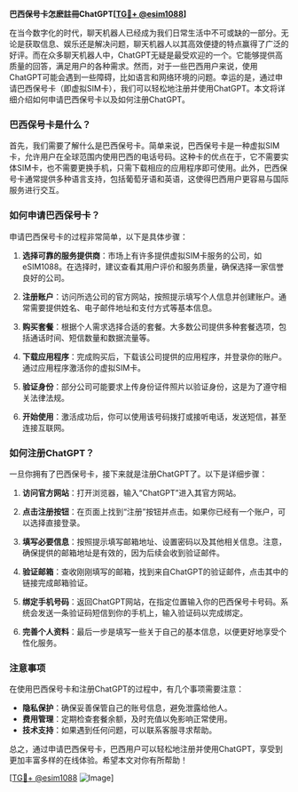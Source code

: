 **巴西保号卡怎麽註冊ChatGPT[[TG💪+ @esim1088](https://t.me/s/esim1088)]**

在当今数字化的时代，聊天机器人已经成为我们日常生活中不可或缺的一部分。无论是获取信息、娱乐还是解决问题，聊天机器人以其高效便捷的特点赢得了广泛的好评。而在众多聊天机器人中，ChatGPT无疑是最受欢迎的一个。它能够提供高质量的回答，满足用户的各种需求。然而，对于一些巴西用户来说，使用ChatGPT可能会遇到一些障碍，比如语言和网络环境的问题。幸运的是，通过申请巴西保号卡（即虚拟SIM卡），我们可以轻松地注册并使用ChatGPT。本文将详细介绍如何申请巴西保号卡以及如何注册ChatGPT。

### 巴西保号卡是什么？

首先，我们需要了解什么是巴西保号卡。简单来说，巴西保号卡是一种虚拟SIM卡，允许用户在全球范围内使用巴西的电话号码。这种卡的优点在于，它不需要实体SIM卡，也不需要更换手机，只需下载相应的应用程序即可使用。此外，巴西保号卡通常提供多种语言支持，包括葡萄牙语和英语，这使得巴西用户更容易与国际服务进行交互。

### 如何申请巴西保号卡？

申请巴西保号卡的过程非常简单，以下是具体步骤：

1. **选择可靠的服务提供商**：市场上有许多提供虚拟SIM卡服务的公司，如eSIM1088。在选择时，建议查看其用户评价和服务质量，确保选择一家信誉良好的公司。

2. **注册账户**：访问所选公司的官方网站，按照提示填写个人信息并创建账户。通常需要提供姓名、电子邮件地址和支付方式等基本信息。

3. **购买套餐**：根据个人需求选择合适的套餐。大多数公司提供多种套餐选项，包括通话时间、短信数量和数据流量等。

4. **下载应用程序**：完成购买后，下载该公司提供的应用程序，并登录你的账户。通过应用程序激活你的虚拟SIM卡。

5. **验证身份**：部分公司可能要求上传身份证件照片以验证身份，这是为了遵守相关法律法规。

6. **开始使用**：激活成功后，你可以使用该号码拨打或接听电话，发送短信，甚至连接互联网。

### 如何注册ChatGPT？

一旦你拥有了巴西保号卡，接下来就是注册ChatGPT了。以下是详细步骤：

1. **访问官方网站**：打开浏览器，输入“ChatGPT”进入其官方网站。

2. **点击注册按钮**：在页面上找到“注册”按钮并点击。如果你已经有一个账户，可以选择直接登录。

3. **填写必要信息**：按照提示填写邮箱地址、设置密码以及其他相关信息。注意，确保提供的邮箱地址是有效的，因为后续会收到验证邮件。

4. **验证邮箱**：查收刚刚填写的邮箱，找到来自ChatGPT的验证邮件，点击其中的链接完成邮箱验证。

5. **绑定手机号码**：返回ChatGPT网站，在指定位置输入你的巴西保号卡号码。系统会发送一条验证码短信到你的手机上，输入验证码以完成绑定。

6. **完善个人资料**：最后一步是填写一些关于自己的基本信息，以便更好地享受个性化服务。

### 注意事项

在使用巴西保号卡和注册ChatGPT的过程中，有几个事项需要注意：

- **隐私保护**：确保妥善保管自己的账号信息，避免泄露给他人。
- **费用管理**：定期检查套餐余额，及时充值以免影响正常使用。
- **技术支持**：如果遇到任何问题，可以联系客服寻求帮助。

总之，通过申请巴西保号卡，巴西用户可以轻松地注册并使用ChatGPT，享受到更加丰富多样的在线体验。希望本文对你有所帮助！

[[TG💪+ @esim1088](https://t.me/s/esim1088) ![Image](https://i.postimg.cc/4NQfJmqS/Snipaste-2025-05-13-00-14-12.png)]